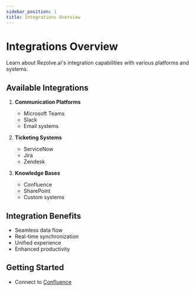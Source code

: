 ```yaml
---
sidebar_position: 1
title: Integrations Overview
---
```


# Integrations Overview

Learn about Rezolve.ai's integration capabilities with various platforms and systems.

## Available Integrations

1. **Communication Platforms**
   - Microsoft Teams
   - Slack
   - Email systems

2. **Ticketing Systems**
   - ServiceNow
   - Jira
   - Zendesk

3. **Knowledge Bases**
   - Confluence
   - SharePoint
   - Custom systems

## Integration Benefits

- Seamless data flow
- Real-time synchronization
- Unified experience
- Enhanced productivity

## Getting Started

- Connect to [Confluence](../knowledge/confluence.md)
